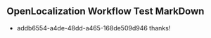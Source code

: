 ## OpenLocalization Workflow Test MarkDown
* addb6554-a4de-48dd-a465-168de509d946 thanks!

<!--HONumber=Jul16_HO2-->


